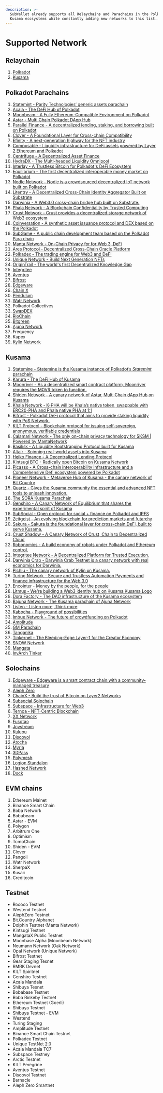 ```yaml
---
description: >-
  SubWallet already supports all Relaychains and Parachains in the Polkadot and
  Kusama ecosystems while constantly adding new networks to this list....
---
```


# Supported Network

## Relaychain

1. [Polkadot](https://polkadot.io/)
2. [Kusama](https://kusama.network/)

## Polkadot Parachains

1. [Statemint - Parity Technologies’ generic assets parachain](https://polkadot.network/blog/statemint-becomes-first-common-good-parachain-on-polkadot/)
2. [Acala - The DeFi Hub of Polkadot](https://acala.network/)
3. [Moonbeam - A Fully Ethereum-Compatible Environment on Polkadot](https://moonbeam.network/)
4. [Astar - Multi Chain Polkadot DApp Hub](https://astar.network/)
5. [Parallel Finance - A decentralized lending, staking, and borrowing built on Polkadot](https://parallel.fi/)
6. [Clover - A Foundational Layer for Cross-chain Compatibility](https://clover.finance/)
7. [Efinity - A next-generation highway for the NFT industry](https://efinity.io/)
8. [Composable - Liquidity infrastructure for DeFi assets powered by Layer 2 Ethereum and Polkadot](https://www.composable.finance/)
9. [Centrifuge - A Decentralized Asset Finance](https://centrifuge.io/)
10. [HydraDX - The Multi-headed Liquidity Omnipool](https://hydradx.io/)
11. [Interlay - A Trustless Bitcoin for Polkadot's DeFi Ecosystem](https://interlay.io/)
12. [Equilibrium - The first decentralized interoperable money market on Polkadot](https://equilibrium.io/en)
13. [Nodle Network - Nodle is a crowdsourced decentralized IoT network built on Polkadot](https://www.nodle.com/)
14. [Litentry - A Decentralized Cross-Chain Identity Aggregator Built on Substrate](https://www.litentry.com/)
15. [Darwinia - A Web3.0 cross-chain bridge hub built on Substrate.](https://darwinia.network/)
16. [Phala Network - A Blockchain Confidentiality by Trusted Computing](https://phala.network/en/)
17. [Crust Network - Crust provides a decentralized storage network of Web3 ecosystem](https://crust.network/)
18. [Coinversation - A synthetic asset issuance protocol and DEX based on the Polkadot](https://www.coinversation.io/)
19. [SubGame - A public chain development team based on the Polkadot Para chain](https://www.subgame.org/#/)
20. [Manta Network - On-Chain Privacy for for Web 3, DeFi](https://www.manta.network/)
21. [Ares Protocol - Decentralized Cross-Chain Oracle Platform](https://www.aresprotocol.io/)
22. [Polkadex - The trading engine for Web3 and DeFi](https://www.polkadex.trade/)
23. [Unique Network - Build Next Generation NFTs](https://unique.network/)
24. [OriginTrail - The world's first Decentralized Knowledge Gap](https://origintrail.io/)
25. [Integritee](https://integritee.network/)
26. [Aventus](https://www.aventus.io/aventus-network-to-bring-enhanced-blockchain-offering-to-businesses-with-polkadot-parachain-slot-bid/)
27. [Bifrost](https://bifrost.finance/)
28. [Edgeware](https://www.edgeware.io/)
29. [Chain X](https://chainx.org/)
30. [Pendulum](https://pendulumchain.org/)
31. [Watr Network](https://watr.org/)
32. Polkadot Collectives
33. [SwapDEX](https://swapdex.network/)
34. [RioChain](https://riochain.io/)
35. [Bitgreen](https://bitgreen.org/wallet)
36. [Ajuna Network ](https://ajuna.io/)
37. Frequency
38. Kapex
39. [Kylin Network](https://www.kylin.network/)



## Kusama&#x20;

1. [Statemine - Statemine is the Kusama instance of Polkadot’s _Statemint_ parachain](https://polkadot.network/blog/statemine-upgrade-launches-new-phase-of-parachain-functionality/)
2. [Karura - The DeFi Hub of Kusama](https://acala.network/karura)
3. [Moonriver - As a decentralized smart contract platform, Moonriver requires the MOVR token to function.](https://moonbeam.network/networks/moonriver/)
4. [Shiden Network - A canary network of Astar, Multi Chain dApp Hub on Kusama](https://shiden.astar.network/)
5. [Khala Network - K-PHA will be Khala’s native token, swappable with ERC20-PHA and Phala native PHA at 1:1](https://phala.network/khala/)
6. [Bifrost - Polkadot DeFi protocol that aims to provide staking liquidity with PoS Network.](https://bifrost.finance/)
7. [KILT Protocol - Blockchain protocol for issuing self-sovereign, anonymous, verifiable credentials](https://www.kilt.io/)
8. [Calamari Network - The only on-chain privacy technology for $KSM | Powered by MantaNetwork](https://www.calamari.network/)
9. [Basilisk - A Liquidity Bootstrapping Protocol built for Kusama](https://bsx.fi/)
10. [Altair - Spinning real-world assets into Kusama](https://centrifuge.io/altair/)
11. [Heiko Finance - A Decentralized Lending Protocol](https://parallel.fi/)
12. [Kintsugi BTC - Radically open Bitcoin on Kusama Network](https://kintsugi.interlay.io/)
13. [Picasso - A Cross-chain interoperability infrastructure and a Comprehensive Defi ecosystem powered by Polkadot](https://www.composable.finance/)
14. [Pioneer Network - Metaverse Hub of Kusama - the canary network of Bit Country](https://bit.country/)
15. [Quartz - Gives the Kusama community the essential and advanced NFT tools to unleash innovation.](https://unique.network/quartz/)
16. [The SORA Kusama Parachain](https://sora.org/)
17. [Genshiro - A Canary Network of Equilibrium that shares the experimental spirit of Kusama](https://genshiro.equilibrium.io/en)
18. [SubSocial - Open protocol for social + finance on Polkadot and IPFS](https://subsocial.network/)
19. [Zeitgeist - An evolving blockchain for prediction markets and futarchy](https://zeitgeist.pm/)
20. [Sakura - Sakura is the foundational layer for cross-chain DeFi, built to serve Kusama.](https://clover.finance/sakura)
21. [Crust Shadow - A Canary Network of Crust, Chain to Decentralized Cloud](https://crust.network/)
22. [Robonomics - A build economy of robots under Polkadot and Ethereum control.](https://robonomics.network/)
23. [Integritee Network - A Decentralized Platform for Trusted Execution.](https://integritee.network/)
24. [Darwinia Crab - Darwinia Crab Testnet is a canary network with real economics for Darwinia.](https://crab.network/)
25. [Pichiu - The canary network of Kylin on Kusama.](https://kylin.network/)
26. [Turing Network - Secure and Trustless Automation Payments and finance infrastructure for the Web 3.0](https://oak.tech/)
27. [Encointer - Money by the people, for the people](https://encointer.org/)
28. [Litmus - We're building a Web3 identity hub on Kusama Kusama Logo](https://kusama-crowdloan.litentry.com/)
29. [Dora Factory - The DAO infrastructure of the Kusama ecosystem](https://dorafactory.org/kusama/)
30. [Bajuna Network - The Kusama parachain of Ajuna Network](https://ajuna.io/)
31. [Listen - Listen more, Think more](https://listen.io/)
32. [Kabocha - Playground of possibilities](https://www.kabocha.network/)
33. [Imbue Network - The future of crowdfunding on Polkadot](https://www.imbue.network/)
34. [Amplitude](https://pendulumchain.org/amplitude)
35. [GM Parachain](https://www.gmordie.com/)
36. [Tanganika ](https://www.datahighway.com/)
37. [Tinkernet - The Bleeding-Edge Layer-1 for the Creator Economy](https://invarch.network/tinkernet)
38. [SNOW Network](https://icenetwork.io/snow/)
39. [Mangata](https://www.mangata.finance/)
40. [InvArch Tinker](https://invarch.network/tinkernet)

## Solochains

1. [Edgeware - Edgeware is a smart contract chain with a community-managed treasury](https://edgewa.re/)
2. [Aleph Zero](https://alephzero.org/)
3. [ChainX - Build the trust of Bitcoin on Layer2 Networks](https://chainx.org/)
4. [Subsocial Solochain](https://subsocial.network/)
5. [Subspace - Infrastructure for Web3](https://subspace.network/)
6. [Ternoa - NFT-Centric Blockchain](https://www.ternoa.com/)
7. [XX Network ](https://xx.network/)
8. [Fusotao](https://www.fusotao.org/#/)
9. [Joystream](https://www.joystream.org/)
10. [Kulupu](https://kulupu.network/)
11. [Discovol](https://discovol.org/)
12. [Atocha](https://atocha.io/)
13. [Myria](https://myria.com/)
14. [3DPass](https://3dpass.org/)
15. [Polymesh](https://polymesh.network/blog/what-is-polyx-used-for-on-polymesh)
16. [Logion Standalon](https://logion.network/)
17. [Hashed Network](https://hashed.network/)
18. [Dock](https://www.dock.io/web3id)&#x20;



## EVM chains

1. Ethereum Mainet
2. Binance Smart Chain
3. Boba Network
4. Bobabeam
5. Astar - EVM
6. Polygon
7. Arbitrum One
8. Optimism&#x20;
9. TomoChain
10. Shiden - EVM
11. Clover
12. Pangoli
13. Watr Network
14. SherpaX
15. Kusari
16. Creditcoin

## Testnet

* Rococo Testnet
* Westend Testnet
* AlephZero Testnet
* Bit.Country Alphanet
* Dolphin Testnet (Manta Network)
* Kintsugi Testnet
* MangataX Public Testnet
* Moonbase Alpha (Moonbeam Network)
* Neumann Network (Oak Network)
* Opal Network (Unique Network)
* Bifrost Testnet
* Gear Staging Tesnet
* RMRK Devnet
* KILT Spiritnet
* Genshiro Testnet
* Acala Mandala
* Shibuya Tesnet
* Bobabase Testnet
* Boba Rinkeby Testnet
* Ethereum Testnet (Goerli)
* Shibuya Testnet
* Shibuya Testnet - EVM
* Westend
* Turing Staging
* Amplitude Testnet
* Binance Smart Chain Testnet
* Polkadex Testnet&#x20;
* Unique TestNet 2.0
* Acala Mandala TC7
* Subspace Testney
* Arctic Testnet
* KILT Peregrine
* Aventus Testnet
* Discovol Testnet
* Barnacle
* Aleph Zero Smartnet
